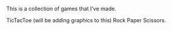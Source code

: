 This is a collection of games that I've made.

TicTacToe (will be adding graphics to this)
Rock Paper Scissors.